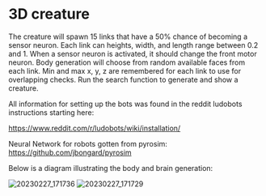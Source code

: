# 3D creature
 
The creature will spawn 15 links that have a 50% chance of becoming a sensor neuron. Each link can heights, width, and length range between 0.2 and 1. When a sensor neuron is activated, it should change the front motor neuron. Body generation will choose from random available faces from each link. Min and max x, y, z are remembered for each link to use for overlapping checks. Run the search function to generate and show a creature.

All information for setting up the bots was found in the reddit ludobots instructions starting here:

https://www.reddit.com/r/ludobots/wiki/installation/

Neural Network for robots gotten from pyrosim:
https://github.com/jbongard/pyrosim

Below is a diagram illustrating the body and brain generation:

![20230227_171736](https://user-images.githubusercontent.com/67875325/221718861-43a55cf9-103a-4964-a17b-29f507aac4e6.jpg)
![20230227_171729](https://user-images.githubusercontent.com/67875325/221718886-d7adf3ad-2da1-4019-bfce-88c3f642dc40.jpg)
